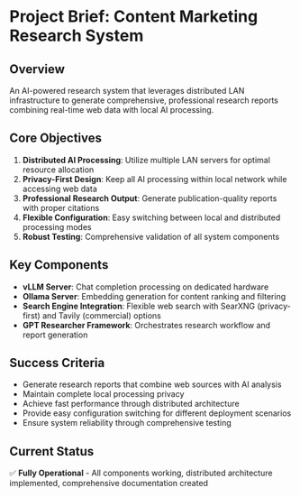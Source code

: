 # Project Brief: Content Marketing Research System

## Overview
An AI-powered research system that leverages distributed LAN infrastructure to generate comprehensive, professional research reports combining real-time web data with local AI processing.

## Core Objectives
1. **Distributed AI Processing**: Utilize multiple LAN servers for optimal resource allocation
2. **Privacy-First Design**: Keep all AI processing within local network while accessing web data
3. **Professional Research Output**: Generate publication-quality reports with proper citations
4. **Flexible Configuration**: Easy switching between local and distributed processing modes
5. **Robust Testing**: Comprehensive validation of all system components

## Key Components
- **vLLM Server**: Chat completion processing on dedicated hardware
- **Ollama Server**: Embedding generation for content ranking and filtering
- **Search Engine Integration**: Flexible web search with SearXNG (privacy-first) and Tavily (commercial) options
- **GPT Researcher Framework**: Orchestrates research workflow and report generation

## Success Criteria
- Generate research reports that combine web sources with AI analysis
- Maintain complete local processing privacy
- Achieve fast performance through distributed architecture
- Provide easy configuration switching for different deployment scenarios
- Ensure system reliability through comprehensive testing

## Current Status
✅ **Fully Operational** - All components working, distributed architecture implemented, comprehensive documentation created
